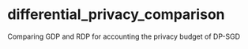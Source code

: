 # differential_privacy_comparison
Comparing GDP and RDP for accounting the privacy budget of DP-SGD
